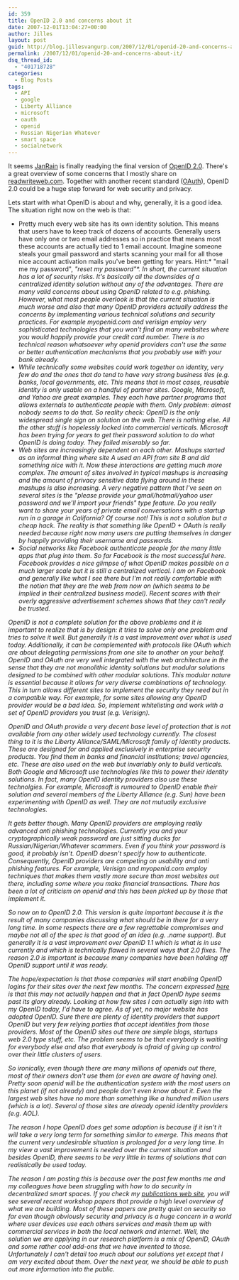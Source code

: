 ```yaml
---
id: 359
title: OpenID 2.0 and concerns about it
date: 2007-12-01T13:04:27+00:00
author: Jilles
layout: post
guid: http://blog.jillesvangurp.com/2007/12/01/openid-20-and-concerns-about-it/
permalink: /2007/12/01/openid-20-and-concerns-about-it/
dsq_thread_id:
  - "401718728"
categories:
  - Blog Posts
tags:
  - API
  - google
  - Liberty Alliance
  - microsoft
  - oauth
  - openid
  - Russian Nigerian Whatever
  - smart space
  - socialnetwork
---
```

It seems [JanRain](http://janrain.com/) is finally readying the final version of [OpenID 2.0](http://openid.net/). There's a great overview of some concerns that I mostly share on [readwriteweb.com](http://www.readwriteweb.com/archives/the_troubles_with_openid_20.php). Together with another recent standard ([OAuth](http://oauth.net/)), OpenID 2.0 could be a huge step forward for web security and privacy.

Lets start with what OpenID is about and why, generally, it is a good idea. The situation right now on the web is that:

- Pretty much every web site has its own identity solution. This means that users have to keep track of dozens of accounts. Generally users have only one or two email addresses so in practice that means most these accounts are actually tied to 1 email account. Imagine someone steals your gmail password and starts scanning your mail for all those nice account activation mails you've been getting for years. Hint:* "mail me my password"</em>, <em>"reset my password"*. In short, the current situation has a lot of security risks. It's basically all the downsides of a centralized identity solution without any of the advantages. There are many valid concerns  about using OpenID related to e.g. phishing. However, what most people overlook is that the current situation is much worse and also that many OpenID providers actually address the concerns by implementing various technical solutions and security practices. For example myopenid.com and verisign employ very sophisticated technologies that you won't find on many websites where you would happily provide your credit card number. There is no technical reason whatsoever why openid providers can't use the same or better authentication mechanisms that you probably use with your bank already.
- While technically some websites could work together on identity, very few do and the ones that do tend to have very strong business ties (e.g. banks, local governments, etc. This means that in most cases, reusable identity is only usable on a handful of partner sites. Google, Microsoft, and Yahoo are great examples. They each have partner programs that allows externals to authenticate people with them. Only problem: almost nobody seems to do that. So reality check: OpenID is the only widespread single sign on solution on the web. There is nothing else. All the other stuff is hopelessly locked into commercial verticals. Microsoft has been trying for years to get their password solution to do what OpenID is doing today. They failed miserably so far.
- Web sites are increasingly dependent on each other. Mashups started as an informal thing where site A used an API from site B and did something nice with it. Now these interactions are getting much more complex. The amount of sites involved in typical mashups is increasing and the amount of privacy sensitive data flying around in these mashups is also increasing. A very negative pattern that I've seen on several sites is the *"please provide your gmail/hotmail/yahoo user password and we'll import your friends"* type feature. Do you really want to share your years of private email conversations with a startup run in a garage in California? Of course not! This is not a solution but a cheap hack. The reality is that something like OpenID + OAuth is really needed because right now many users are putting themselves in danger by happily providing their username and passwords.
- Social networks like Facebook authenticate people for the many little apps that plug into them. So far Facebook is the most successful here. Facebook provides a nice glimpse of what OpenID makes possible on a much larger scale but it is still a centralized vertical. I am on Facebook and generally like what I see there but I'm not really comfortable with the notion that they are the web from now on (which seems to be implied in their centralized business model). Recent scares with their overly aggressive advertisement schemes shows that they can't really be trusted.

OpenID is not a complete solution for the above problems and it is important to realize that is by design: it tries to solve only one problem and tries to solve it well. But generally it is a vast improvement over what is used today. Additionally, it can be complemented with protocols like OAuth which are about delegating permissions from one site to another on your behalf. OpenID and OAuth are very well integrated with the web architecture in the sense that they are not monolithic identity solutions but modular solutions designed to be combined with other modular solutions. This modular nature is essential because it allows for very diverse combinations of technology. This in turn allows different sites to implement the security they need but in a compatible way. For example, for some sites allowing any OpenID provider would be a bad idea. So, implement whitelisting and work with a set of OpenID providers you trust (e.g. Verisign). 

OpenID and OAuth provide a very decent base level of protection that is not available from any other widely used technology currently. The closest thing to it is the Liberty Alliance/SAML/Microsoft family of identity products. These are designed for and applied exclusively in enterprise security products. You find them in banks and financial institutions; travel agencies, etc. These are also used on the web but invariably only to build verticals. Both Google and Microsoft use technologies like this to power their identity solutions. In fact, many OpenID identity providers also use these technolgies. For example, Microsoft is rumoured to OpenID enable their solution and several members of the Liberty Alliance (e.g. Sun) have been experimenting with OpenID as well. They are not mutually exclusive technologies.

It gets better though. Many OpenID providers are employing really advanced anti phishing technologies. Currently you and your cryptographically weak password are just sitting ducks for Russian/Nigerian/Whatever scammers. Even if you think your password is good, it probably isn't. OpenID doesn't specify how to authenticate. Consequently, OpenID providers are competing on usability and anti phishing features. For example, Verisign and myopenid.com employ techniques that makes them vastly more secure than most websites out there, including some where you make financial transactions. There has been a lot of criticism on openid and this has been picked up by those that implement it. 

So now on to OpenID 2.0. This version is quite important because it is the result of many companies discussing what should be in there for a very long time. In some respects there are a few regrettable compromises and maybe not all of the spec is that good of an idea (e.g. .name support). But generally it is a vast improvement over OpenID 1.1 which is what is in use currently and which is technically flawed in several ways that 2.0 fixes. The reason 2.0 is important is because many companies have been holding off OpenID support until it was ready. 

The hope/expectation is that those companies will start enabling OpenID logins for their sites over the next few months. The concern expressed [here](http://www.readwriteweb.com/archives/the_troubles_with_openid_20.php) is that this may not actually happen and that in fact OpenID hype seems past its glory already. Looking at how few sites I can actually sign into with my OpenID today, I'd have to agree. As of yet, no major website has adopted OpenID. Sure there are plenty of identity providers that support OpenID but very few relying parties that accept identities from those providers. Most of the OpenID sites out there are simple blogs, startups web 2.0 type stuff, etc. The problem seems to be that everybody is waiting for everybody else and also that everybody is afraid of giving up control over their little clusters of users. 

So ironically, even though there are many millions of openids out there, most of their owners don't use them (or even are aware of having one). Pretty soon openid will be the authentication system with the most users on this planet (if not already) and people don't even know about it. Even the largest web sites have no more than something like a hundred million users (which is a lot). Several of those sites are already openid identity providers (e.g. AOL).

The reason I hope OpenID does get some adoption is because if it isn't it will take a very long term for something similar to emerge. This means that the current very undesirable situation is prolonged for a very long time. In my view a vast improvement is needed over the current situation and besides OpenID, there seems to be very little in terms of solutions that can realistically be used today. 

The reason I am posting this is because over the past few months me and my colleagues have been struggling with how to do security in decentralized smart spaces. If you check my [publications web site](http://publications.jillesvangurp.com), you will see several recent workshop papers that provide a high level overview of what we are building. Most of these papers are pretty quiet on security so far even though obviously security and privacy is a huge concern in a world where user devices use each others services and mash them up with commercial services in both the local network and internet. Well, the solution we are applying in our research platform is a mix of OpenID, OAuth and some  rather cool add-ons that we have invented to those. Unfortunately I can't detail too much about our solutions yet except that I am very excited about them. Over the next year, we should be able to push out more information into the public.